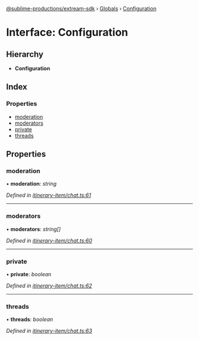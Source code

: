 [@sublime-productions/extream-sdk](../README.md) › [Globals](../globals.md) › [Configuration](configuration.md)

# Interface: Configuration

## Hierarchy

* **Configuration**

## Index

### Properties

* [moderation](configuration.md#moderation)
* [moderators](configuration.md#moderators)
* [private](configuration.md#private)
* [threads](configuration.md#threads)

## Properties

###  moderation

• **moderation**: *string*

*Defined in [itinerary-item/chat.ts:61](https://github.com/Extream-SaaS/ex-sdk/blob/3fde2c4/src/itinerary-item/chat.ts#L61)*

___

###  moderators

• **moderators**: *string[]*

*Defined in [itinerary-item/chat.ts:60](https://github.com/Extream-SaaS/ex-sdk/blob/3fde2c4/src/itinerary-item/chat.ts#L60)*

___

###  private

• **private**: *boolean*

*Defined in [itinerary-item/chat.ts:62](https://github.com/Extream-SaaS/ex-sdk/blob/3fde2c4/src/itinerary-item/chat.ts#L62)*

___

###  threads

• **threads**: *boolean*

*Defined in [itinerary-item/chat.ts:63](https://github.com/Extream-SaaS/ex-sdk/blob/3fde2c4/src/itinerary-item/chat.ts#L63)*
